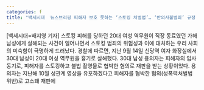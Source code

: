 ```yaml
---
categories: f
title: "백세시대  뉴스브리핑 피해자 보호 못하는 ‘스토킹 처벌법’… ‘반의사불벌죄’ 규정 폐지 등 대책 강화를"
---
```

[백세시대=배지영 기자] 스토킹 피해를 당하던 20대 여성 역무원이 직장 동료였던 가해 남성에게 살해되는 사건이 일어나면서 스토킹 범죄의 위험성과 이에 대처하는 우리 사회의 미숙함이 극명하게 드러났다. 경찰에 따르면, 지난 9월 14일 신당역 여자 화장실에서 30대 남성이 20대 여성 역무원을 흉기로 살해했다. 30대 남성 용의자는 피해자의 입사 동기로, 피해자를 스토킹하고 불법 촬영물로 협박한 혐의로 재판을 받는 상황이었다. 용의자는 지난해 10월 성관계 영상을 유포하겠다고 피해자를 협박한 혐의(성폭력처벌법 위반)로 고소돼 재판에